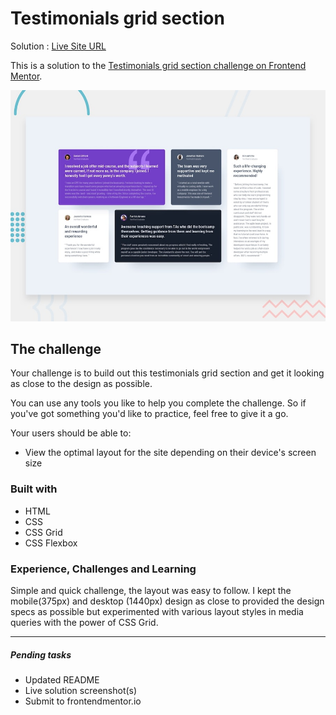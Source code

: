 # Testimonials grid section

Solution : [Live Site URL](https://frontend-mentor-challenges-ecru.vercel.app/testimonials-grid-section/)

This is a solution to the [Testimonials grid section challenge on Frontend Mentor](https://www.frontendmentor.io/challenges/testimonials-grid-section-Nnw6J7Un7). 

![Design preview for the Testimonials grid section coding challenge](./design/desktop-preview.jpg)

## The challenge

Your challenge is to build out this testimonials grid section and get it looking as close to the design as possible.

You can use any tools you like to help you complete the challenge. So if you've got something you'd like to practice, feel free to give it a go.

Your users should be able to:

- View the optimal layout for the site depending on their device's screen size

### Built with

- HTML 
- CSS
- CSS Grid
- CSS Flexbox


### Experience,  Challenges and Learning
Simple and quick challenge, the layout was easy to follow. I kept the mobile(375px) and desktop (1440px) design as close to provided the design specs as possible but experimented with various layout styles in media queries with the power of CSS Grid. 

---
##### Pending tasks

- Updated README
- Live solution screenshot(s)
- Submit to frontendmentor.io